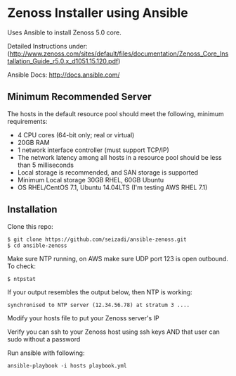 # Zenoss Installer using Ansible

Uses Ansible to install Zenoss 5.0 core. 

Detailed Instructions under: (http://www.zenoss.com/sites/default/files/documentation/Zenoss_Core_Installation_Guide_r5.0.x_d1051.15.120.pdf)

Ansible Docs: http://docs.ansible.com/


## Minimum Recommended Server
The hosts in the default resource pool should meet the following, minimum
requirements:
 * 4 CPU cores (64-bit only; real or virtual)
 * 20GB RAM
 * 1 network interface controller (must support TCP/IP)
 * The network latency among all hosts in a resource pool should be less than 5 milliseconds
 * Local storage is recommended, and SAN storage is supported
 * Minimum Local storage 30GB RHEL, 60GB Ubuntu
 * OS RHEL/CentOS 7.1, Ubuntu 14.04LTS (I'm testing AWS RHEL 7.1)



## Installation

Clone this repo:

    $ git clone https://github.com/seizadi/ansible-zenoss.git
    $ cd ansible-zenoss

Make sure NTP running, on AWS make sure UDP port 123 is open outbound. To check:

	$ ntpstat
If your output resembles the output below, then NTP is working:

	synchronised to NTP server (12.34.56.78) at stratum 3 ....

Modify your hosts file to put your Zenoss server's IP

Verify you can ssh to your Zenoss host using ssh keys AND that user can sudo without a password

Run ansible with following:

    ansible-playbook -i hosts playbook.yml 

